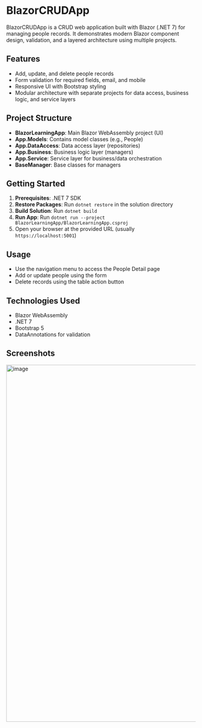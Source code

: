 # BlazorCRUDApp

BlazorCRUDApp is a CRUD web application built with Blazor (.NET 7) for managing people records. It demonstrates modern Blazor component design, validation, and a layered architecture using multiple projects.

## Features
- Add, update, and delete people records
- Form validation for required fields, email, and mobile
- Responsive UI with Bootstrap styling
- Modular architecture with separate projects for data access, business logic, and service layers

## Project Structure
- **BlazorLearningApp**: Main Blazor WebAssembly project (UI)
- **App.Models**: Contains model classes (e.g., People)
- **App.DataAccess**: Data access layer (repositories)
- **App.Business**: Business logic layer (managers)
- **App.Service**: Service layer for business/data orchestration
- **BaseManager**: Base classes for managers

## Getting Started
1. **Prerequisites**: .NET 7 SDK
2. **Restore Packages**: Run `dotnet restore` in the solution directory
3. **Build Solution**: Run `dotnet build`
4. **Run App**: Run `dotnet run --project BlazorLearningApp/BlazorLearningApp.csproj`
5. Open your browser at the provided URL (usually `https://localhost:5001`)

## Usage
- Use the navigation menu to access the People Detail page
- Add or update people using the form
- Delete records using the table action button

## Technologies Used
- Blazor WebAssembly
- .NET 7
- Bootstrap 5
- DataAnnotations for validation

## Screenshots
<img width="1919" height="947" alt="image" src="https://github.com/user-attachments/assets/b3d10790-2922-4eda-897f-22b0680a7f9e" />


